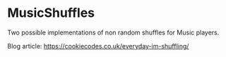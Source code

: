 # MusicShuffles
Two possible implementations of non random shuffles for Music players. 

Blog article: https://cookiecodes.co.uk/everyday-im-shuffling/
